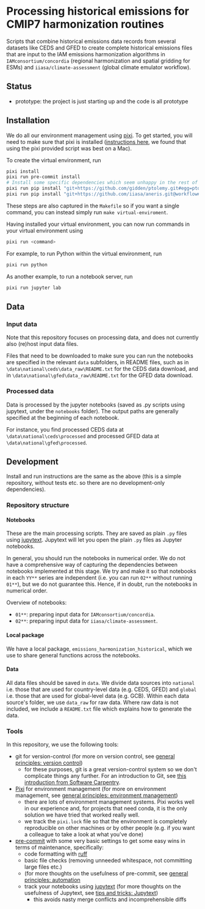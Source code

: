 # Processing historical emissions for CMIP7 harmonization routines
<!--- Adding a one-line description of what this repository is for here may be
helpful -->
<!---

We recommend having a status line in your repo to tell anyone who stumbles
on your repository where you're up to. Some suggested options:

- prototype: the project is just starting up and the code is all prototype
- development: the project is actively being worked on
- finished: the project has achieved what it wanted and is no longer being
  worked on, we won't reply to any issues
- dormant: the project is no longer worked on but we might come back to it, if
  you have questions, feel free to raise an issue
- abandoned: this project is no longer worked on and we won't reply to any
  issues

-->

Scripts that combine historical emissions data records from several datasets like CEDS and GFED
to create complete historical emissions files
that are input to the IAM emissions harmonization algorithms in `IAMconsortium/concordia` (regional harmonization and spatial gridding for ESMs)
and `iiasa/climate-assessment` (global climate emulator workflow).

## Status

- prototype: the project is just starting up and the code is all prototype

## Installation

We do all our environment management using [pixi](https://pixi.sh/latest).
To get started, you will need to make sure that pixi is installed
([instructions here](https://pixi.sh/latest),
we found that using the pixi provided script was best on a Mac).

To create the virtual environment, run

```sh
pixi install
pixi run pre-commit install
# Install some specific dependencies which seem unhappy in the rest of the workflow
pixi run pip install "git+https://github.com/gidden/ptolemy.git#egg=ptolemy-iamc" --no-deps
pixi run pip install "git+https://github.com/iiasa/aneris.git@workflow#egg=aneris-iamc" --no-deps
```

These steps are also captured in the `Makefile` so if you want a single
command, you can instead simply run `make virtual-enviroment`.

Having installed your virtual environment, you can now run commands in your
virtual environment using

```sh
pixi run <command>
```

For example, to run Python within the virtual environment, run

```sh
pixi run python
```

As another example, to run a notebook server, run

```sh
pixi run jupyter lab
```

<!--- Other documentation and instructions can then be added here as you go,
perhaps replacing the other instructions above as they may become redundant.
-->

## Data

### Input data
Note that this repository focuses on processing data, and does not currently also (re)host input data files.

Files that need to be downloaded to make sure you can run the notebooks are specified in the relevant `data` subfolders, in README files, such as in `\data\national\ceds\data_raw\README.txt` for the CEDS data download, and in `\data\national\gfed\data_raw\README.txt` for the GFED data download.

### Processed data
Data is processed by the jupyter notebooks (saved as .py scripts using jupytext, under the `notebooks` folder).
The output paths are generally specified at the beginning of each notebook.

For instance, you find processed CEDS data at `\data\national\ceds\processed` and processed GFED data at `\data\national\gfed\processed`.

## Development

<!--- In bigger projects, we would recommend having separate docs where this
development information can go. However, for such a simple repository, having
it all in the README is fine. -->

Install and run instructions are the same as the above (this is a simple
repository, without tests etc. so there are no development-only dependencies).

### Repository structure

#### Notebooks

These are the main processing scripts.
They are saved as plain `.py` files using [jupytext](https://jupytext.readthedocs.io/en/latest/).
Jupytext will let you open the plain `.py` files as Jupyter notebooks.

In general, you should run the notebooks in numerical order.
We do not have a comprehensive way of capturing the dependencies between notebooks implemented at this stage.
We try and make it so that notebooks in each `YY**` series are independent
(i.e. you can run `02**` without running `01**`),
but we do not guarantee this.
Hence, if in doubt, run the notebooks in numerical order.

Overview of notebooks:

- `01**`: preparing input data for `IAMconsortium/concordia`.
- `02**`: preparing input data for `iiasa/climate-assessment`.

#### Local package

We have a local package, `emissions_harmonization_historical`,
which we use to share general functions across the notebooks.

#### Data

All data files should be saved in `data`.
We divide data sources into `national` i.e. those that are used for country-level data (e.g. CEDS, GFED)
and `global` i.e. those that are used for global-level data (e.g. GCB).
Within each data source's folder, we use `data_raw` for raw data.
Where raw data is not included, we include a `README.txt` file which explains how to generate the data.

### Tools

In this repository, we use the following tools:

- git for version-control (for more on version control, see
  [general principles: version control](https://gitlab.com/znicholls/mullet-rse/-/blob/main/book/theory/version-control.md))
    - for these purposes, git is a great version-control system so we don't
      complicate things any further. For an introduction to Git, see
      [this introduction from Software Carpentry](http://swcarpentry.github.io/git-novice/).
- [Pixi](https://pixi.sh/latest/) for environment management
   (for more on environment management, see
   [general principles: environment management](https://gitlab.com/znicholls/mullet-rse/-/blob/main/book/theory/environment-management.md))
    - there are lots of environment management systems.
      Pixi works well in our experience and,
      for projects that need conda,
      it is the only solution we have tried that worked really well.
    - we track the `pixi.lock` file so that the environment
      is completely reproducible on other machines or by other people
      (e.g. if you want a colleague to take a look at what you've done)
- [pre-commit](https://pre-commit.com/) with some very basic settings to get some
  easy wins in terms of maintenance, specifically:
    - code formatting with [ruff](https://docs.astral.sh/ruff/formatter/)
    - basic file checks (removing unneeded whitespace, not committing large
      files etc.)
    - (for more thoughts on the usefulness of pre-commit, see
      [general principles: automation](https://gitlab.com/znicholls/mullet-rse/-/blob/main/book/general-principles/automation.md)
    - track your notebooks using
    [jupytext](https://jupytext.readthedocs.io/en/latest/index.html)
    (for more thoughts on the usefulness of Jupytext, see
    [tips and tricks: Jupytext](https://gitlab.com/znicholls/mullet-rse/-/blob/main/book/tips-and-tricks/managing-notebooks-jupytext.md))
        - this avoids nasty merge conflicts and incomprehensible diffs
